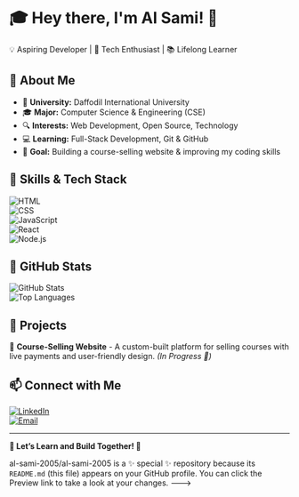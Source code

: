 # 🎓 Hey there, I'm Al Sami! 👋  
💡 Aspiring Developer | 🚀 Tech Enthusiast | 📚 Lifelong Learner  

## 🌟 About Me  
- 🏫 **University:** Daffodil International University  
- 🎓 **Major:** Computer Science & Engineering (CSE)  
- 🔍 **Interests:** Web Development, Open Source, Technology  
- 💻 **Learning:** Full-Stack Development, Git & GitHub  
- 🎯 **Goal:** Building a course-selling website & improving my coding skills  

## 🚀 Skills & Tech Stack  
![HTML](https://img.shields.io/badge/HTML5-E34F26?style=for-the-badge&logo=html5&logoColor=white)  
![CSS](https://img.shields.io/badge/CSS3-1572B6?style=for-the-badge&logo=css3&logoColor=white)  
![JavaScript](https://img.shields.io/badge/JavaScript-F7DF1E?style=for-the-badge&logo=javascript&logoColor=black)  
![React](https://img.shields.io/badge/React-61DAFB?style=for-the-badge&logo=react&logoColor=black)  
![Node.js](https://img.shields.io/badge/Node.js-339933?style=for-the-badge&logo=node-dot-js&logoColor=white)  

## 📌 GitHub Stats  
![GitHub Stats](https://github-readme-stats.vercel.app/api?username=al-sami-2005&show_icons=true&theme=radical)  
![Top Languages](https://github-readme-stats.vercel.app/api/top-langs/?username=al-sami-2005&layout=compact&theme=radical)  

## 📌 Projects  
🔹 **Course-Selling Website** - A custom-built platform for selling courses with live payments and user-friendly design. *(In Progress 🚧)*  

## 📫 Connect with Me  
[![LinkedIn](https://img.shields.io/badge/LinkedIn-0A66C2?style=for-the-badge&logo=linkedin&logoColor=white)](https://www.linkedin.com/in/al-sami-10as70)  
[![Email](https://img.shields.io/badge/Email-D14836?style=for-the-badge&logo=gmail&logoColor=white)](mailto:alsami1070@gmail.com)  

---

**🎯 Let’s Learn and Build Together! 🚀**  

al-sami-2005/al-sami-2005 is a ✨ special ✨ repository because its `README.md` (this file) appears on your GitHub profile.
You can click the Preview link to take a look at your changes.
--->
